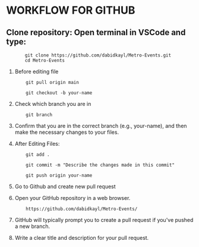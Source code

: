 #        WORKFLOW FOR GITHUB

##           Clone repository: Open terminal in VSCode and type:

           git clone https://github.com/dabidkayl/Metro-Events.git
           cd Metro-Events

1. Before editing file

           git pull origin main
 
           git checkout -b your-name
   
2. Check which branch you are in

           git branch
   
3. Confirm that you are in the correct branch (e.g., your-name), and then make the necessary changes to your files.

4. After Editing Files:

           git add .

           git commit -m "Describe the changes made in this commit"

           git push origin your-name
   
5. Go to Github and create new pull request

6. Open your GitHub repository in a web browser.

           https://github.com/dabidkayl/Metro-Events/
   
7. GitHub will typically prompt you to create a pull request if you've pushed a new branch.
8. Write a clear title and description for your pull request.
